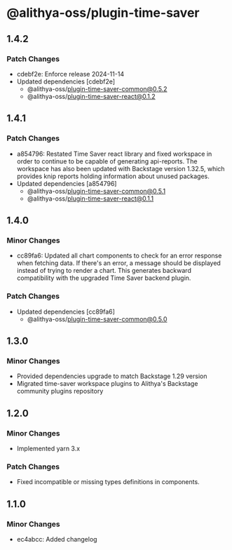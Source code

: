 # @alithya-oss/plugin-time-saver

## 1.4.2

### Patch Changes

- cdebf2e: Enforce release 2024-11-14
- Updated dependencies [cdebf2e]
  - @alithya-oss/plugin-time-saver-common@0.5.2
  - @alithya-oss/plugin-time-saver-react@0.1.2

## 1.4.1

### Patch Changes

- a854796: Restated Time Saver react library and fixed workspace in order to continue to be capable of generating api-reports. The workspace has also been updated with Backstage version 1.32.5, which provides knip reports holding information about unused packages.
- Updated dependencies [a854796]
  - @alithya-oss/plugin-time-saver-common@0.5.1
  - @alithya-oss/plugin-time-saver-react@0.1.1

## 1.4.0

### Minor Changes

- cc89fa6: Updated all chart components to check for an error response when fetching data. If there's an error, a message should be displayed instead of trying to render a chart. This generates backward compatibility with the upgraded Time Saver backend plugin.

### Patch Changes

- Updated dependencies [cc89fa6]
  - @alithya-oss/plugin-time-saver-common@0.5.0

## 1.3.0

### Minor Changes

- Provided dependencies upgrade to match Backstage 1.29 version
- Migrated time-saver workspace plugins to Alithya's Backstage community plugins repository

## 1.2.0

### Minor Changes

- Implemented yarn 3.x

### Patch Changes

- Fixed incompatible or missing types definitions in components.

## 1.1.0

### Minor Changes

- ec4abcc: Added changelog
